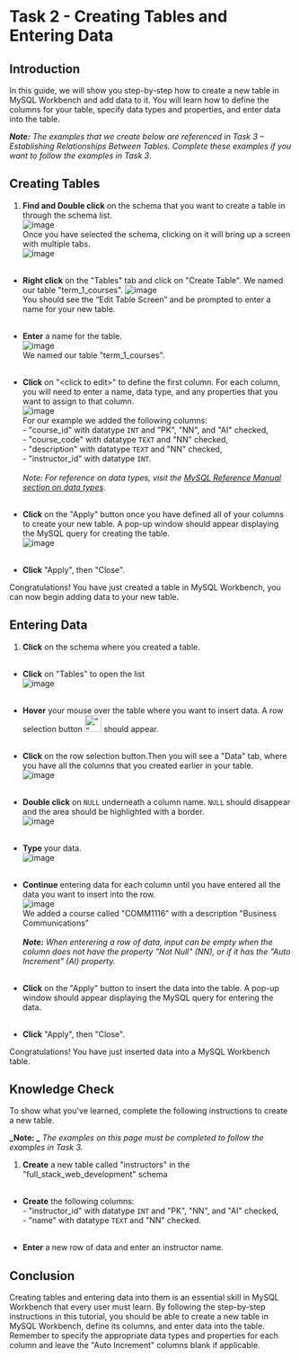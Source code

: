 # Task 2 - Creating Tables and Entering Data

## **Introduction**

In this guide, we will show you step-by-step how to create a new table in MySQL Workbench and add data to it. You will learn how to define the columns for your table, specify data types and properties, and enter data into the table.

**_Note:_** _The examples that we create below are referenced in Task 3 – Establishing Relationships Between Tables. Complete these examples if you want to follow the examples in Task 3_.

## **Creating Tables**

1. **Find and Double click** on the schema that you want to create a table in through the schema list.  
    ![image](/images/SelectSchema.png)  
   Once you have selected the schema, clicking on it will bring up a screen with multiple tabs.  
   ![image](/images/TableTab.png)  
   &nbsp;  

* **Right click** on the "Tables" tab and click on "Create Table". We named our table "term_1_courses".
   ![image](/images/SelectCreateTable.png)  
  You should see the “Edit Table Screen” and be prompted to enter a name for your new table.  
   &nbsp;  

* **Enter** a name for the table.  
![image](/images/SelectTableName.png)  
 We named our table "term_1_courses".  
  &nbsp;  

* **Click** on "<click to edit\>" to define the first column. For each column, you will need to enter a name, data type, and any properties that you want to assign to that column.  
  ![image](/images/Constraint.png)  
  For our example we added the following columns:  
  \- "course_id" with datatype `INT` and "PK", "NN", and "AI" checked,  
  \- "course_code" with datatype `TEXT` and "NN" checked,  
  \- "description" with datatype `TEXT` and "NN" checked,  
  \- "instructor_id" with datatype `INT`.  
   &nbsp;  
  _Note:_ _For reference on data types, visit the [MySQL Reference Manual section on data types][data types]._  
  &nbsp;  

* **Click** on the "Apply" button once you have defined all of your columns to create your new table. A pop-up window should appear displaying the MySQL query for creating the table.  
![image](/images/ApplyTabble.png)  
  &nbsp;  

* **Click** "Apply", then "Close".  

Congratulations! You have just created a table in MySQL Workbench, you can now begin adding data to your new table.

## **Entering Data**

1. **Click** on the schema where you created a table.  
   &nbsp;  

* **Click** on "Tables" to open the list  
  ![image](/images/TableTab.png)  
   &nbsp;  

* **Hover** your mouse over the table where you want to insert data. A row selection button <img src="/images/RowSelectionbtn.png" alt= “” width="30px" height="30px"> should appear.  
   &nbsp;  

* **Click** on the row selection button.Then you will see a "Data" tab, where you have all the columns that you created earlier in your table.  
  ![image](/images/DataTab.png)  
   &nbsp;  

* **Double click** on `NULL` underneath a column name. `NULL` should disappear and the area should be highlighted with a border.  
  ![image](/images/CourseCode.png)  
   &nbsp;  

* **Type** your data.  
  ![image](/images/TypeDataIn.png)  
   &nbsp;  

* **Continue** entering data for each column until you have entered all the data you want to insert into the row.  
  ![image](/images/completedcolumn.png)  
  We added a course called "COMM1116" with a description "Business Communications"  
   &nbsp;  
  **_Note:_** _When enterering a row of data, input can be empty when the column does not have the property "Not Null" (NN), or if it has the "Auto Increment" (AI) property._  
   &nbsp;  

* **Click** on the "Apply" button to insert the data into the table. A pop-up window should appear displaying the MySQL query for entering the data.  
  &nbsp;  

* **Click** "Apply", then "Close".  

Congratulations! You have just inserted data into a MySQL Workbench table.

[data types]: https://dev.mysql.com/doc/refman/8.0/en/data-types.html

## **Knowledge Check**

To show what you've learned, complete the following instructions to create a new table.

**_Note: _** _The examples on this page must be completed to follow the examples in Task 3._

1. **Create** a new table called "instructors" in the "full_stack_web_development" schema  
  &nbsp;  

* **Create** the following columns:  
  \- "instructor_id" with datatype `INT` and "PK", "NN", and "AI" checked,  
  \- "name" with datatype `TEXT` and "NN" checked.  
  &nbsp;

* **Enter** a new row of data and enter an instructor name.

## **Conclusion**

Creating tables and entering data into them is an essential skill in MySQL Workbench that every user must learn. By following the step-by-step instructions in this tutorial, you should be able to create a new table in MySQL Workbench, define its columns, and enter data into the table.
Remember to specify the appropriate data types and properties for each column and leave the "Auto Increment" columns blank if applicable.

